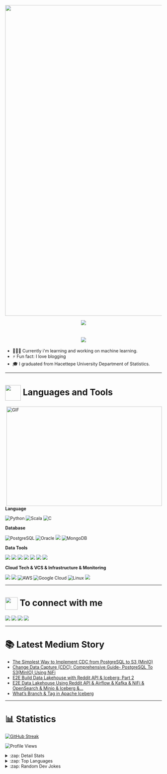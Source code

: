 
<img align="center" src="https://user-images.githubusercontent.com/62502140/141346916-1f6a0b40-8f97-4f8d-9e80-5a12bf11dbf2.gif" width="1000px">

<p align="center">
  <img src="https://capsule-render.vercel.app/api?type=waving&color=gradient&height=60&section=footer"/>
</p>


<h1 align="center">
  <a href="https://git.io/typing-svg">
    <img src="https://readme-typing-svg.herokuapp.com/?lines=Hello,+There!+👋;My+name+is+Burak;I'm+Data+Engineer;Nice+to+meet+you!&center=true&size=30&font=Rubik+Glitch">
  </a>
</h1>
 

<!-- Vidaloka -->

- 👨🏽‍💻 Currently i'm learning and working on machine learning. 
- ⚡ Fun fact: I love blogging
- 🎓 I graduated from Hacettepe University Department of Statistics.



*********************************
<h1 align="left"><img align="center" src="https://github.com/TheDudeThatCode/TheDudeThatCode/blob/master/Assets/Developer.gif" width="50"> Languages and Tools</h1>

<img align="right" alt="GIF" src="https://github.com/abhisheknaiidu/abhisheknaiidu/blob/master/code.gif?raw=true" width="500" height="320" />

**Language**

![Python](https://img.shields.io/badge/-Python-black?style=flat-square&logo=Python)
![Scala](https://img.shields.io/badge/-Scala-black?style=flat-square&logo=Scala)
![C](https://img.shields.io/badge/-C-black?style=flat-square&logo=c)

**Database**

![PostgreSQL](https://img.shields.io/badge/-PostgreSQL-336791?style=flat-square&logo=postgresql)
![Oracle](https://img.shields.io/badge/Oracle_DB-F80000?style=flat&logo=oracle&logoColor=white)
![](https://img.shields.io/badge/Elasticsearch-005571?style=flat&logo=elasticsearch&logoColor=white)
![MongoDB](https://img.shields.io/badge/-MongoDB-black?style=flat-square&logo=mongodb)

**Data Tools**

![](https://img.shields.io/badge/Machine_Learning-FF6F61?style=flat&logoColor=white)
![](https://img.shields.io/badge/Kibana-005571?style=flat&logo=kibana&logoColor=white)
![](https://img.shields.io/badge/NiFi-017081?style=flat&logo=apache-nifi&logoColor=white)
![](https://img.shields.io/badge/Airflow-017CEE?style=flat&logo=apache-airflow&logoColor=white)
![](https://img.shields.io/badge/Kafka-231F20?style=flat&logo=apache-kafka&logoColor=white)
![](https://img.shields.io/badge/Spark-E25A1C?style=flat&logo=apache-spark&logoColor=white)
![](https://img.shields.io/badge/Hadoop-DAA520?style=flat&logo=hadoop&logoColor=white)

**Cloud Tech & VCS & Infrastructure & Monitoring**

![](https://img.shields.io/badge/Docker-2496ED?style=flat&logo=docker&logoColor=white)
![](https://img.shields.io/badge/Git-F05032?style=flat&logo=git&logoColor=white)
![AWS](https://img.shields.io/badge/-AWS-000?&logo=Amazon-AWS&logoColor=F90)
![Google Cloud](https://img.shields.io/badge/Google%20Cloud-black?style=flat-square&logo=google-cloud)
![Linux](https://img.shields.io/badge/-Linux-black?style=flat-square&logo=Linux)
![](https://img.shields.io/badge/Grafana-F46800?style=flat&logo=grafana&logoColor=white)

</p>


*********************************
<h1 align="left"><img align="center" src="https://github.com/TheDudeThatCode/TheDudeThatCode/blob/master/Assets/Earth.gif" width="40"> To connect with me </h1>

[<img src="https://img.shields.io/badge/linkedin-%230077B5.svg?&style=for-the-badge&logo=linkedin&logoColor=white"/>](https://www.linkedin.com/in/burak-u%C4%9Fur/)
[<img src="https://img.shields.io/badge/medium-%2312100E.svg?&style=for-the-badge&logo=medium&logoColor=white"/>](https://medium.com/@burakugur)
[<img src="https://img.shields.io/badge/Web Site-Link-blue"/>](https://burakugurr.github.io/)
[![](https://img.shields.io/twitter/follow/burakugur?style=social)](https://www.twitter.com/bburakuugur)
*********************************

# 📚 Latest Medium Story
<!-- MEDIUM-STORY-LIST:START -->
- [The Simplest Way to Implement CDC from PostgreSQL to S3 &lpar;MinIO&rpar;](https://blog.det.life/the-simplest-way-to-implement-cdc-from-postgresql-to-s3-minio-d17dbd13220c?source=rss-aad1280b942f------2)
- [Change Data Capture &lpar;CDC&rpar;: Comprehensive Guide- PostgreSQL To S3&lpar;MinIO&rpar; Using NiFi](https://blog.det.life/change-data-capture-cdc-comprehensive-guide-postgresql-to-s3-minio-using-nifi-113ecda10ea3?source=rss-aad1280b942f------2)
- [E2E Build Data Lakehouse with Reddit API &amp; Iceberg: Part 2](https://blog.det.life/e2e-build-data-lakehouse-with-reddit-api-iceberg-part-2-07dd18b804d4?source=rss-aad1280b942f------2)
- [E2E Data Lakehouse Using Reddit API &amp; Airflow &amp; Kafka &amp; NiFi &amp; OpenSearch &amp; Minio &amp; Iceberg &amp;…](https://blog.det.life/e2e-data-lakehouse-using-reddit-api-airflow-kafka-nifi-opensearch-minio-iceberg-810eebc47757?source=rss-aad1280b942f------2)
- [What’s Branch &amp; Tag in Apache Iceberg](https://towardsdev.com/whats-branch-tag-in-apache-iceberg-0f065aa2c8f4?source=rss-aad1280b942f------2)
<!-- MEDIUM-STORY-LIST:END -->

*********************************
# 📊 Statistics
[![GitHub Streak](https://github-readme-streak-stats.herokuapp.com/?user=burakugurr)](https://git.io/streak-stats)

![Profile Views](https://komarev.com/ghpvc/?username=burakugurr)

<details>
  <summary>:zap: Detail Stats </summary>
 
  ![Burak's github stats](https://github-readme-stats.vercel.app/api?username=burakugurr&show_icons=true&theme=codeSTACKr)
  
  <img src="https://activity-graph.herokuapp.com/graph?username=burakugurr&theme=react-dark&bg_color=20232a&hide_border=true" width="100%"/>
 
</details>

<details>
  <summary>:zap: Top Languages </summary>
 
 [![Top Langs](https://github-readme-stats.vercel.app/api/top-langs/?username=burakugurr&theme=codeSTACKr)](https://github.com/anuraghazra/github-readme-stats)
 
</details>
  
<details>
 <summary>:zap: Random Dev Jokes </summary>
 
 <a href="https://readme-jokes.vercel.app"><img align="center" src="https://readme-jokes.vercel.app/api?bgColor=%236C8BC9&qColor=%23ffffff&aColor=%23455A64&borderColor=%23455A64" alt="README Jokes"></a>
 
</details>






